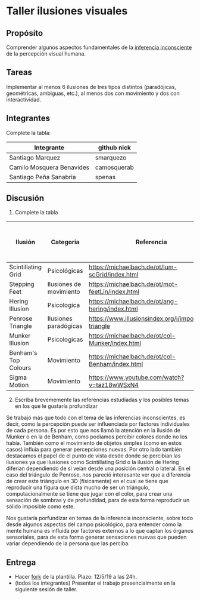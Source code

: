 # Taller ilusiones visuales

## Propósito

Comprender algunos aspectos fundamentales de la [inferencia inconsciente](https://github.com/VisualComputing/Cognitive) de la percepción visual humana.

## Tareas

Implementar al menos 6 ilusiones de tres tipos distintos (paradójicas, geométricas, ambiguas, etc.), al menos dos con movimiento y dos con interactividad.

## Integrantes

Complete la tabla:

| Integrante | github nick |
|------------|-------------|
|       Santiago Marquez     |   smarquezo          |
|   Camilo Mosquera Benavides   |  camosquerab   |
|Santiago Peña Sanabria|spenas|

## Discusión

1. Complete la tabla

| Ilusión | Categoria | Referencia | Tipo de interactividad (si aplica) | URL código base (si aplica) |
|---------|-----------|------------|------------------------------------|-----------------------------|
|     Scintillating Grid    | Psicológicas | https://michaelbach.de/ot/lum-scGrid/index.html |                                    |                             |
|      Stepping Feet   | Ilusiones de movimiento | https://michaelbach.de/ot/mot-feetLin/index.html |                                    |                             |
|    Hering Illusion     | Psicologica | https://michaelbach.de/ot/ang-hering/index.html |                                    |                             |
| Penrose Triangle | Ilusiones paradógicas | https://www.illusionsindex.org/i/impossible-triangle |                                    |                             |
| Munker Illusion | Psicologicas | https://michaelbach.de/ot/col-Munker/index.html | Scrollbar |                             |
| Benham's Top Colours | Movimiento | https://michaelbach.de/ot/col-Benham/index.html |                                    |                             |
| Sigma Motion         | Movimiento              | https://www.youtube.com/watch?v=taz18wWSxN4          |                                    |                             |

2. Escriba brevememente las referencias estudiadas y los posibles temas en los que le gustaría profundizar

Se trabajó más que todo con el tema de las inferencias inconscientes, es decir, como la percepción puede ser influenciada por factores individuales de cada persona. Es por esto que nos llamó la atención en la ilusión de Munker o en la de Benham, como podiamos percibir colores donde no los había. También como el movimiento de objetos simples (como en estos casos) influia para generar percepciones nuevas. Por otro lado también destacamos el papel de el punto de vista desde donde se percibian las ilusiones ya que ilusiones como Scintillating Grid o la ilusión de Hering diferian dependiendo de si veían desde una posición central o lateral. En el caso del triángulo de Penrose, nos pareció interesante ver que a diferencia de crear este triángulo en 3D (físicamente) en el cual se tiene que reproducir una figura que dista mucho de ser un triángulo, computacionalmente se tiene que  jugar con el color, para crear una sensación de sombras y de profundidad, para de esta forma reproducir un sólido imposible como este.

Nos gustaría porfundizar en temas de la inferencia inconsciente, sobre todo desde algunos aspectos del campo psicológico, para entender cómo la mente humana es influida por factores externos a lo que captan los órganos sensoriales, para de esta forma generar sensaciones nuevas que pueden variar dependiendo de la persona que las perciba.

## Entrega

* Hacer [fork](https://help.github.com/articles/fork-a-repo/) de la plantilla. Plazo: 12/5/19 a las 24h.
* (todos los integrantes) Presentar el trabajo presencialmente en la siguiente sesión de taller.
